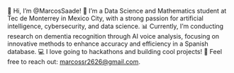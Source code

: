 👋 Hi, I’m @MarcosSaade!
🌟 I’m a Data Science and Mathematics student at Tec de Monterrey in Mexico City, with a strong passion for artificial intelligence, cybersecurity, and data science.
📊 Currently, I’m conducting research on dementia recognition through AI voice analysis, focusing on innovative methods to enhance accuracy and efficiency in a Spanish database.
💻 I love going to hackathons and building cool projects!
📩 Feel free to reach out: marcossr2626@gmail.com.
